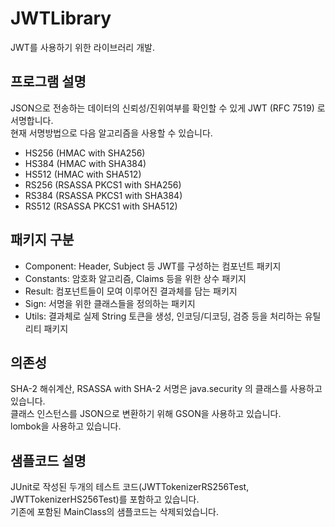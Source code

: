 # JWTLibrary
JWT를 사용하기 위한 라이브러리 개발.

## 프로그램 설명
JSON으로 전송하는 데이터의 신뢰성/진위여부를 확인할 수 있게 JWT (RFC 7519) 로 서명합니다.  
현재 서명방법으로 다음 알고리즘을 사용할 수 있습니다.

- HS256 (HMAC with SHA256)
- HS384 (HMAC with SHA384)
- HS512 (HMAC with SHA512)
- RS256 (RSASSA PKCS1 with SHA256)
- RS384 (RSASSA PKCS1 with SHA384)
- RS512 (RSASSA PKCS1 with SHA512)

## 패키지 구분
- Component: Header, Subject 등 JWT를 구성하는 컴포넌트 패키지
- Constants: 암호화 알고리즘, Claims 등을 위한 상수 패키지
- Result: 컴포넌트들이 모여 이루어진 결과체를 담는 패키지
- Sign: 서명을 위한 클래스들을 정의하는 패키지
- Utils: 결과체로 실제 String 토큰을 생성, 인코딩/디코딩, 검증 등을 처리하는 유틸리티 패키지

## 의존성

SHA-2 해쉬계산, RSASSA with SHA-2 서명은 java.security 의 클래스를 사용하고 있습니다.  
클래스 인스턴스를 JSON으로 변환하기 위해 GSON을 사용하고 있습니다.  
lombok을 사용하고 있습니다.  

## 샘플코드 설명

JUnit로 작성된 두개의 테스트 코드(JWTTokenizerRS256Test, JWTTokenizerHS256Test)를 포함하고 있습니다.  
기존에 포함된 MainClass의 샘플코드는 삭제되었습니다.
